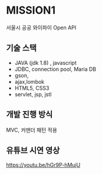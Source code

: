 # MISSION1

서울시 공공 와이파이 Open API

## 기술 스택

- JAVA (jdk 1.8) , javascript
- JDBC, connection pool, Maria DB
- gson, 
- ajax,lombok
- HTML5, CSS3 
- servlet, jsp, jstl


## 개발 진행 방식

MVC, 커맨더 패턴 적용

## 유튜브 시연 영상

https://youtu.be/hGr9P-hMujU
